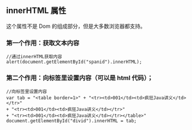 ## innerHTML 属性
这个属性不是 Dom 的组成部分，但是大多数浏览器都支持。
### 第一个作用：获取文本内容
```
//通过innerHTML获取内容
alert(document.getElementById("spanid").innerHTML);
```
### 第二个作用：向标签里设置内容（可以是 html 代码）；
```
//向标签里设置内容
var tab = "<table border=1>" + "<tr><td>001</td><td>疯狂Java讲义</td></tr>" 
+ "<tr><td>001</td><td>疯狂Java讲义</td></tr>"
+ "<tr><td>001</td><td>疯狂Java讲义</td></tr></table>"
document.getElementById("divid").innerHTML = tab;
```
